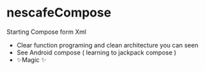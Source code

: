 # nescafeCompose
Starting Compose form Xml 

- Clear function programing and clean architecture you can seen 
- See Android compose ( learning to jackpack compose )
- ✨Magic ✨
